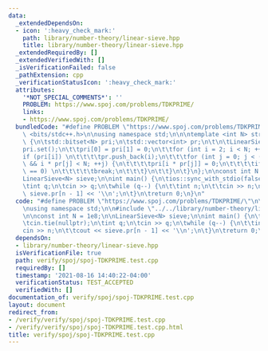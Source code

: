 ```yaml
---
data:
  _extendedDependsOn:
  - icon: ':heavy_check_mark:'
    path: library/number-theory/linear-sieve.hpp
    title: library/number-theory/linear-sieve.hpp
  _extendedRequiredBy: []
  _extendedVerifiedWith: []
  _isVerificationFailed: false
  _pathExtension: cpp
  _verificationStatusIcon: ':heavy_check_mark:'
  attributes:
    '*NOT_SPECIAL_COMMENTS*': ''
    PROBLEM: https://www.spoj.com/problems/TDKPRIME/
    links:
    - https://www.spoj.com/problems/TDKPRIME/
  bundledCode: "#define PROBLEM \"https://www.spoj.com/problems/TDKPRIME/\"\n\n#include\
    \ <bits/stdc++.h>\n\nusing namespace std;\n\n\ntemplate <int N> struct LinearSieve\
    \ {\n\tstd::bitset<N> pri;\n\tstd::vector<int> pr;\n\t\n\tLinearSieve() {\n\t\t\
    pri.set();\n\t\tpri[0] = pri[1] = 0;\n\t\tfor (int i = 2; i < N; ++i) {\n\t\t\t\
    if (pri[i]) \n\t\t\t\tpr.push_back(i);\n\t\t\tfor (int j = 0; j < (int)pr.size()\
    \ && i * pr[j] < N; ++j) {\n\t\t\t\tpri[i * pr[j]] = 0;\n\t\t\t\tif (i % pr[j]\
    \ == 0) \n\t\t\t\t\tbreak;\n\t\t\t}\n\t\t}\n\t}\n};\n\nconst int N = 1e8;\n\n\
    LinearSieve<N> sieve;\n\nint main() {\n\tios::sync_with_stdio(false);\n\tcin.tie(nullptr);\n\
    \tint q;\n\tcin >> q;\n\twhile (q--) {\n\t\tint n;\n\t\tcin >> n;\n\t\tcout <<\
    \ sieve.pr[n - 1] << '\\n';\n\t}\n\treturn 0;\n}\n"
  code: "#define PROBLEM \"https://www.spoj.com/problems/TDKPRIME/\"\n\n#include <bits/stdc++.h>\n\
    \nusing namespace std;\n\n#include \"../../library/number-theory/linear-sieve.hpp\"\
    \n\nconst int N = 1e8;\n\nLinearSieve<N> sieve;\n\nint main() {\n\tios::sync_with_stdio(false);\n\
    \tcin.tie(nullptr);\n\tint q;\n\tcin >> q;\n\twhile (q--) {\n\t\tint n;\n\t\t\
    cin >> n;\n\t\tcout << sieve.pr[n - 1] << '\\n';\n\t}\n\treturn 0;\n}\n"
  dependsOn:
  - library/number-theory/linear-sieve.hpp
  isVerificationFile: true
  path: verify/spoj/spoj-TDKPRIME.test.cpp
  requiredBy: []
  timestamp: '2021-08-16 14:40:22-04:00'
  verificationStatus: TEST_ACCEPTED
  verifiedWith: []
documentation_of: verify/spoj/spoj-TDKPRIME.test.cpp
layout: document
redirect_from:
- /verify/verify/spoj/spoj-TDKPRIME.test.cpp
- /verify/verify/spoj/spoj-TDKPRIME.test.cpp.html
title: verify/spoj/spoj-TDKPRIME.test.cpp
---
```

